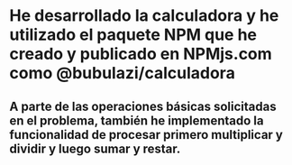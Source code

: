 # He desarrollado la calculadora y he utilizado el paquete NPM que he creado y publicado en NPMjs.com como @bubulazi/calculadora
## A parte de las operaciones básicas solicitadas en el problema, también he implementado la funcionalidad de procesar primero multiplicar y dividir y luego sumar y restar.